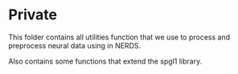 Private
==========

This folder contains all utilities function that we use to process and preprocess neural data using in NERDS.

Also contains some functions that extend the spgl1 library.